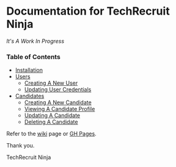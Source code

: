 # Documentation for TechRecruit Ninja

 _It's A Work In Progress_

### Table of Contents
- [Installation](Installation)
- [Users](Users)
    + [Creating A New User](Creating-New-User)
    + [Updating User Credentials](Updating-User-Credentials)
- [Candidates](Candidates)
    + [Creating A New Candidate](Creating-New-Candidate)
    + [Viewing A Candidate Profile](View-Candidate)
    + [Updating A Candidate](Updating-Candidate)
    + [Deleting A Candidate](Deleting-Candidate)


Refer to the [wiki](https://github.com/TechRecruitNinja/documentation/wiki) page or [GH Pages](https://techrecruitninja.github.io/documentation/).

Thank you.

TechRecruit Ninja